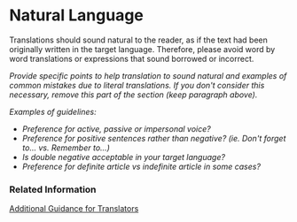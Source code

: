 # Natural Language

Translations should sound natural to the reader, as if the text had been originally written in the target language. Therefore, please avoid word by word translations or expressions that sound borrowed or incorrect.

*Provide specific points to help translation to sound natural and examples of common mistakes due to literal translations. If you don't consider this necessary, remove this part of the section (keep paragraph above).*

*Examples of guidelines:*

* *Preference for active, passive or impersonal voice?*
* *Preference for positive sentences rather than negative? (ie. Don't forget to... vs. Remember to...)*
* *Is double negative acceptable in your target language?*
* *Preference for definite article vs indefinite article in some cases?*

### Related Information

[Additional Guidance for Translators](https://wiki.wdf.sap.corp/wiki/display/SLS/Additional+Guidance+for+Translators)